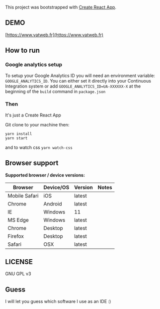 This project was bootstrapped with [Create React App](https://github.com/facebookincubator/create-react-app).

## DEMO

[https://www.vatweb.fr](https://www.vatweb.fr)

## How to run

### Google analytics setup

To setup your Google Analytics ID you will need an environment variable: `GOOGLE_ANALYTICS_ID`.
You can either set it directly into your Continuous Integration system or add `GOOGLE_ANALYTICS_ID=UA-XXXXXX-X` at the beginning of the `build` command in `package.json`

### Then

It's just a Create React App

Git clone to your machine then:

```
yarn install
yarn start
```

and to watch css `yarn watch-css`

## Browser support

**Supported browser / device versions:**

| Browser       | Device/OS | Version | Notes |
| ------------- | --------- | ------- | ----- |
| Mobile Safari | iOS       | latest  |       |
| Chrome        | Android   | latest  |       |
| IE            | Windows   | 11      |       |
| MS Edge       | Windows   | latest  |       |
| Chrome        | Desktop   | latest  |       |
| Firefox       | Desktop   | latest  |       |
| Safari        | OSX       | latest  |       |

## LICENSE

GNU GPL v3

## Guess

I will let you guess which software I use as an IDE :)

